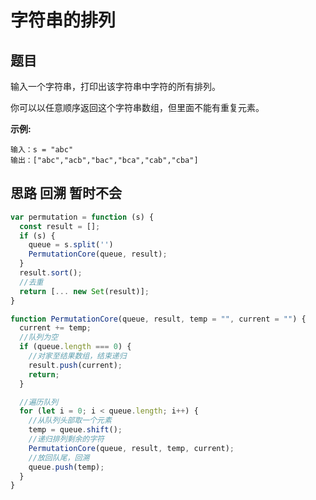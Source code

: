 # 字符串的排列

## 题目

输入一个字符串，打印出该字符串中字符的所有排列。

你可以以任意顺序返回这个字符串数组，但里面不能有重复元素。

**示例:**

```
输入：s = "abc"
输出：["abc","acb","bac","bca","cab","cba"]
```

## 思路 回溯 暂时不会

```js
var permutation = function (s) {
  const result = [];
  if (s) {
    queue = s.split('')
    PermutationCore(queue, result);
  }
  result.sort();
  //去重
  return [... new Set(result)];
}

function PermutationCore(queue, result, temp = "", current = "") {
  current += temp;
  //队列为空
  if (queue.length === 0) {
    //对家至结果数组，结束递归
    result.push(current);
    return;
  }

  //遍历队列
  for (let i = 0; i < queue.length; i++) {
    //从队列头部取一个元素
    temp = queue.shift();
    //递归排列剩余的字符
    PermutationCore(queue, result, temp, current);
    //放回队尾，回溯
    queue.push(temp);
  }
}
```

